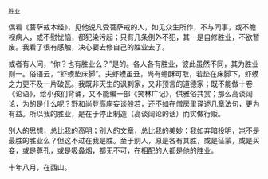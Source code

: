     胜业 

   偶看《菩萨戒本经》，见他说凡受菩萨戒的人，如见众生所作，不与同事，或不瞻视病人，或不慰忧恼，都犯染污起；只有几条例外不犯，其一是自修胜业，不欲暂废。我看了很有感触，决心要去修自己的胜业去了。

   或者有人问，“你？也有胜业么？”是的。各人各有胜业，彼此虽然不同，其为胜业则一。俗语云，“虾蟆垫床脚”。夫虾蟆虽丑，尚有蟾酥可取，若垫在床脚下，虾蟆之力更不及一片破瓦。我既非天生的讽刺家，又非预言的道德家；既不能做十卷《论语》，给小孩们背诵，又不能编一部《笑林广记》，供雅俗共赏；那么高谈阔论，为的是什么呢？野和尚登高座妄谈般若，还不如在僧房里译述几章法句，更为有益。所以我的胜业，是在于停止制造（高谈阔论的话）而实做行贩。

   别人的思想，总比我的高明；别人的文章，总比我的美妙：我如弃暗投明，岂不是最胜的胜业么？但这不过在我是胜。至于别人，原是各有其胜，或是征蒙，或是买妾，或是尊孔，或是吸鼻烟，都无不可，在相配的人都是他的胜业。

   十年八月，在西山。

